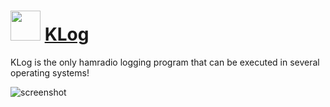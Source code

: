 ﻿# <img src="https://cdn.jsdelivr.net/gh/chtof/chocolatey-packages/automatic/klog/klog.png" width="48" height="48"/> [KLog](https://chocolatey.org/packages/klog)

KLog is the only hamradio logging program that can be executed in several operating systems!

![screenshot](https://cdn.jsdelivr.net/gh/chtof/chocolatey-packages/automatic/klog/screenshot.png)
